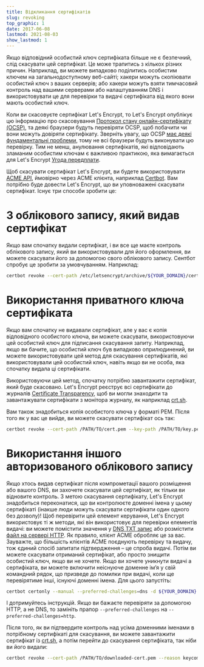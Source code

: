 ```yaml
---
title: Відкликання сертифікатів
slug: revoking
top_graphic: 1
date: 2017-06-08
lastmod: 2021-08-03
show_lastmod: 1
---
```



Якщо відповідний особистий ключ сертифіката більше не є безпечний, слід скасувати цей сертифікат. Це може трапитись з кількох різних причин. Наприклад, ви можете випадково поділитись особистим ключем на загальнодоступному веб-сайті; хакери можуть скопіювати особистий ключ з ваших серверів; або хакери можуть взяти тимчасовий контроль над вашими серверами або налаштуванням DNS і використовувати це для перевірки та видачі сертифіката від якого вони мають особистий ключ.

Коли ви скасовуєте сертифікат Let's Encrypt, то Let's Encrypt опублікує цю інформацію про скасовування [ Протокол стану онлайн-сертифікату (OCSP)](https://en.wikipedia.org/wiki/Online_Certificate_Status_Protocol), та деякі браузери будуть перевіряти OCSP, щоб побачити чи вони можуть довіряти сертифікату. Зверніть увагу, що OCSP [має деякі фундаментальні проблеми](https://www.imperialviolet.org/2011/03/18/revocation.html), тому не всі браузери будуть виконувати цю перевірку. Тим не менш, анулювання сертифікатів, які відповідають зламаним особистим ключам є важливою практикою, яка вимагається для Let's Encrypt [Угода передплати](/repository).

Щоб скасувати сертифікат Let's Encrypt, ви будете використовувати [ACME API](https://github.com/letsencrypt/boulder/blob/master/docs/acme-divergences.md), ймовірно через ACME клієнта, наприклад [Certbot](https://certbot.eff.org/). Вам потрібно буде довести Let's Encrypt, що ви уповноважені скасувати сертифікат. Існує три способи зробити це:

# З облікового запису, який видав сертифікат

Якщо вам спочатку видали сертифікат, і ви все ще маєте контроль облікового запису, який ви використовували для його оформлення, ви можете скасувати його за допомогою свого облікового запису. Сентбот спробує це зробити за умовчуванням. Наприклад:

```bash
certbot revoke --cert-path /etc/letsencrypt/archive/${YOUR_DOMAIN}/cert1.pem --reason keycompromise
```

# Використання приватного ключа сертифіката

Якщо вам спочатку не видавали сертифікат, але у вас є копія відповідного особистого ключа, ви можете скасувати, використовуючи цей особистий ключ для підписання скасування запиту. Наприклад, якщо ви бачите, що особистий ключ був випадково оприлюдинений, ви можете використовувати цей метод для скасування сертифікатів, які використовували цей особистий ключ, навіть якщо ви не особа, яка спочатку видала ці сертифікати.

Використовуючи цей метод, спочатку потрібно завантажити сертифікат, який буде скасовано. Let's Encrypt реєструє всі сертифікати до журналів [Certificate Transparency](https://www.certificate-transparency.org/), щоб ви могли знаходити та завантажувати сертифікати з монітора журналу, як наприклад [crt.sh](https://crt.sh/).

Вам також знадобиться копія особистого ключа у форматі PEM. Після того як у вас це вийде, ви можете скасувати сертифікат ось так:

```bash
certbot revoke --cert-path /PATH/TO/cert.pem --key-path /PATH/TO/key.pem --reason keycompromise
```

# Використання іншого авторизованого облікового запису

Якщо хтось видав сертифікат після компрометації вашого розміщення або вашого DNS, ви захочете скасувати цей сертифікат, як тільки ви відновите контроль. З метою скасування сертифікату, Let's Encrypt знадобиться переконатися, що ви контролюєте доменні імена у цьому сертифікаті (інакше люди можуть скасувати сертифікати один одного без дозволу)! Щоб перевірити цей елемент керування, Let's Encrypt використовує ті ж методи, які він використовує для перевірки елементів видачі: ви можете помістити значення у [DNS TXT запис](https://tools.ietf.org/html/rfc8555#section-8.4) або розмістити [файл на сервері HTTP](https://tools.ietf.org/html/rfc8555#section-8.3). Як правило, клієнт ACME обробляє це за вас. Зауважте, що більшість клієнтів ACME поєднують перевірку та видачу, тож єдиний спосіб запитати підтвердження – це спроба видачі. Потім ви можете скасувати отриманий сертифікат, або просто знищити особистий ключ, якщо ви не хочете. Якщо ви хочете уникнути видачі a сертифіката, ви можете включити неіснуюче доменне ім’я у свій командний рядок, що призведе до помилки при видачі, коли ще перевірятиме інші, існуючі доменні імена. Для цього запустіть:

```bash
certbot certonly --manual --preferred-challenges=dns -d ${YOUR_DOMAIN} -d nonexistent.${YOUR_DOMAIN}
```

І дотримуйтесь інструкцій. Якщо ви бажаєте перевіряти за допомогою HTTP, а не DNS, то замініть прапор `--preferred-challenges` на `--preferred-challenges=http`.

Після того, як ви підтвердите контроль над усіма доменними іменами в потрібному сертифікаті для скасування, ви можете завантажити сертифікат із [crt.sh](https://crt.sh/), а потім перейти до скасування сертифіката, так ніби ви його видали:

```bash
certbot revoke --cert-path /PATH/TO/downloaded-cert.pem --reason keycompromise
```
